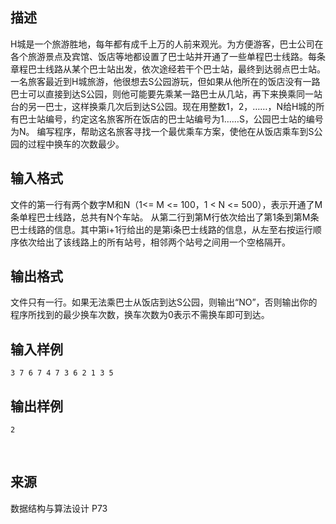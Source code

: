 ## 描述

H城是一个旅游胜地，每年都有成千上万的人前来观光。为方便游客，巴士公司在各个旅游景点及宾馆、饭店等地都设置了巴士站并开通了一些单程巴士线路。每条章程巴士线路从某个巴士站出发，依次途经若干个巴士站，最终到达弱点巴士站。一名旅客最近到H城旅游，他很想去S公园游玩，但如果从他所在的饭店没有一路巴士可以直接到达S公园，则他可能要先乘某一路巴士从几站，再下来换乘同一站台的另一巴士，这样换乘几次后到达S公园。现在用整数1，2，……，N给H城的所有巴士站编号，约定这名旅客所在饭店的巴士站编号为1……S，公园巴士站的编号为N。 编写程序，帮助这名旅客寻找一个最优乘车方案，使他在从饭店乘车到S公园的过程中换车的次数最少。

## 输入格式

文件的第一行有两个数字M和N（1<= M <= 100，1 < N <= 500），表示开通了M条单程巴士线路，总共有N个车站。 从第二行到第M行依次给出了第1条到第M条巴士线路的信息。其中第i+1行给出的是第i条巴士线路的信息，从左至右按运行顺序依次给出了该线路上的所有站号，相邻两个站号之间用一个空格隔开。

## 输出格式

文件只有一行。如果无法乘巴士从饭店到达S公园，则输出“NO”，否则输出你的程序所找到的最少换车次数，换车次数为0表示不需换车即可到达。

## 输入样例

```plaintext
3 7 6 7 4 7 3 6 2 1 3 5 
```

## 输出样例

```plaintext
2 
```



 

## 来源

数据结构与算法设计 P73

